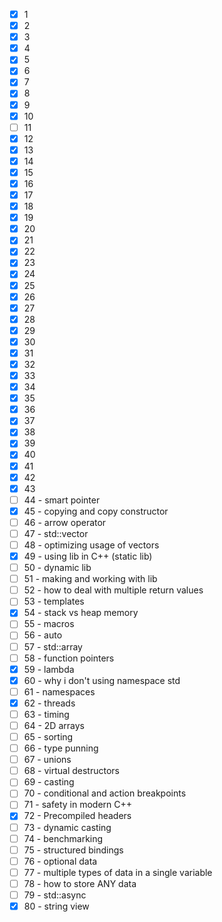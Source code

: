 * [x] 1
* [x] 2
* [x] 3
* [x] 4
* [x] 5
* [x] 6
* [x] 7
* [x] 8
* [x] 9
* [x] 10
* [ ] 11
* [x] 12
* [x] 13
* [x] 14
* [x] 15
* [x] 16
* [x] 17
* [x] 18
* [x] 19
* [x] 20
* [x] 21
* [x] 22
* [x] 23
* [x] 24
* [x] 25
* [x] 26
* [x] 27
* [x] 28
* [x] 29
* [x] 30
* [x] 31
* [x] 32
* [x] 33
* [x] 34
* [x] 35
* [x] 36
* [x] 37
* [x] 38
* [x] 39
* [x] 40
* [x] 41
* [x] 42
* [x] 43
* [ ] 44 - smart pointer
* [x] 45 - copying and copy constructor
* [ ] 46 - arrow operator
* [ ] 47 - std::vector
* [ ] 48 - optimizing usage of vectors
* [x] 49 - using lib in C++ (static lib)
* [ ] 50 - dynamic lib
* [ ] 51 - making and working with lib
* [ ] 52 - how to deal with multiple return values
* [ ] 53 - templates
* [x] 54 - stack vs heap memory
* [ ] 55 - macros
* [ ] 56 - auto
* [ ] 57 - std::array
* [ ] 58 - function pointers
* [x] 59 - lambda
* [x] 60 - why i don't using namespace std
* [ ] 61 - namespaces
* [x] 62 - threads
* [ ] 63 - timing
* [ ] 64 - 2D arrays
* [ ] 65 - sorting
* [ ] 66 - type punning
* [ ] 67 - unions
* [ ] 68 - virtual destructors
* [ ] 69 - casting
* [ ] 70 - conditional and action breakpoints
* [ ] 71 - safety in modern C++
* [x] 72 - Precompiled headers
* [ ] 73 - dynamic casting
* [ ] 74 - benchmarking
* [ ] 75 - structured bindings
* [ ] 76 - optional data
* [ ] 77 - multiple types of data in a single variable
* [ ] 78 - how to store ANY data
* [ ] 79 - std::async
* [x] 80 - string view
